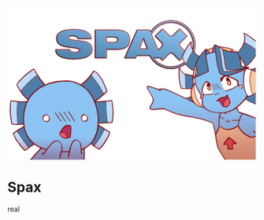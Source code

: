 <img align="center" src="assets/spax-banner.png" alt="A picture of a blue axolotl in shock and a blue anthropomorphic axolotl pointing at a stylized version of the &quot;SPAX&quot; registered logo."/>

# Spax
real